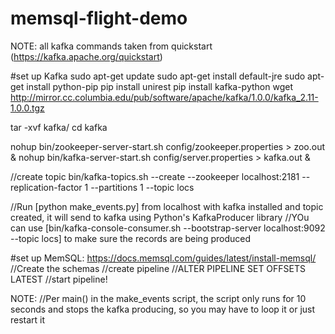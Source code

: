 # memsql-flight-demo

NOTE: all kafka commands taken from quickstart (https://kafka.apache.org/quickstart)

#set up Kafka
sudo apt-get update
sudo apt-get install default-jre
sudo apt-get install python-pip
pip install unirest
pip install kafka-python
wget http://mirror.cc.columbia.edu/pub/software/apache/kafka/1.0.0/kafka_2.11-1.0.0.tgz

tar -xvf kafka/
cd kafka

nohup bin/zookeeper-server-start.sh config/zookeeper.properties > zoo.out &
nohup bin/kafka-server-start.sh config/server.properties > kafka.out &

//create topic
bin/kafka-topics.sh --create --zookeeper localhost:2181 --replication-factor 1 --partitions 1 --topic locs

//Run [python make_events.py] from localhost with kafka installed and topic created, it will send to kafka using Python's KafkaProducer library
//YOu can use [bin/kafka-console-consumer.sh --bootstrap-server localhost:9092 --topic locs] to make sure the records are being produced

#set up MemSQL: https://docs.memsql.com/guides/latest/install-memsql/
//Create the schemas
//create pipeline
//ALTER PIPELINE SET OFFSETS LATEST
//start pipeline!

NOTE:
//Per main() in the make_events script, the script only runs for 10 seconds and stops the kafka producing, so you may have to loop it or just restart it
